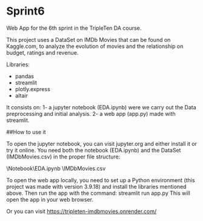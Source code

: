 # Sprint6
Web App for the 6th sprint in the TripleTen DA course.

This project uses a DataSet on IMDb Movies that can be found on Kaggle.com, to analyze the evolution of movies and the relationship on budget, ratings and revenue.

Libraries:
 - pandas
 - streamlit
 - plotly.express
 - altair

It consists on:
 1- a jupyter notebook (EDA.ipynb) were we carry out the Data preprocessing and initial analysis.
 2- a web app (app.py) made with streamlit.
 
##How to use it

To open the jupyter notebook, you can visit jupyter.org and either install it or try it online. You need both the notebook (EDA.ipynb) and the DataSet (IMDbMovies.csv) in the proper file structure:

\Notebook\EDA.ipynb
\IMDbMovies.csv

To open the web app locally, you need to set up a Python environment (this project was made with version 3.9.18) and install the libraries mentioned above. Then run the app with the command:
    streamlit run app.py
This will open the app in your web browser.

Or you can visit https://tripleten-imdbmovies.onrender.com/